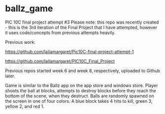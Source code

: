 # ballz_game

PIC 10C final project attempt #3
Please note: this repo was recently created - this is the 3rd iteration of the Final Project that I have attempted, however it uses code/concepts from previous attempts heavily. 

Previous work:

https://github.com/lailamargaret/Pic10C-final-project-attempt-1

https://github.com/lailamargaret/PIC10C_Final_Project

Previous repos started week 6 and week 8, respectively, uploaded to Github later.

Game is similar to the Ballz app on the app store and windows store. Player shoots the ball at blocks, attempts to destroy blocks before they reach the bottom of the scene, when they destruct. Balls are randomly spawned on the screen in one of four colors. A blue block takes 4 hits to kill, green 3, yellow 2, and red 1. 


